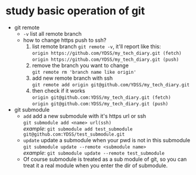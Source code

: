 # study basic operation of git

- git remote
    - `-v` list all remote branch
    - how to change https push to ssh?
        1. list remote branch
            `git remote -v`, it'll report like this:  
                `origin https://github.com/YDSS/my_tech_diary.git (fetch)`  
                `origin https://github.com/YDSS/my_tech_diary.git (push)`
        2. remove the branch you want to change   
            `git remote rm 'branch name like origin'`
        3. add new remote branch with ssh   
            `git remote add origin git@github.com/YDSS/my_tech_diary.git`
        4. then check if it works  
            `origin git@github.com:YDSS/my_tech_diary.git (fetch)`   
            `origin git@github.com:YDSS/my_tech_diary.git (push)`
- git submodule
    - `add` add a new submodule with it's https url or ssh  
        `git submodule add <name> url(ssh)`  
        *example*: `git submodule add test_submodule git@github.com:YDSS/test_submodule.git`
    - `update` update a submodule when your pwd is not in this submodule  
        `git submodule update --remote <submodule name>`  
        *example*: `git submodule update --remote test_submodule`
    - Of course submodule is treated as a sub module of git, so you can treat it a real module when you enter the dir of submodule.    
